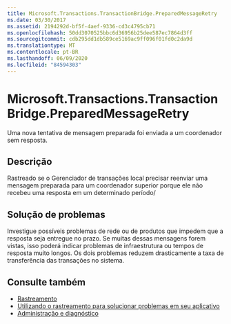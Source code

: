 ```yaml
---
title: Microsoft.Transactions.TransactionBridge.PreparedMessageRetry
ms.date: 03/30/2017
ms.assetid: 2194292d-bf5f-4aef-9336-cd3c4795cb71
ms.openlocfilehash: 50dd3070525bbc6d36956b25dee587ec7864d3ff
ms.sourcegitcommit: cdb295dd1db589ce5169ac9ff096f01fd0c2da9d
ms.translationtype: MT
ms.contentlocale: pt-BR
ms.lasthandoff: 06/09/2020
ms.locfileid: "84594303"
---
```

# <a name="microsofttransactionstransactionbridgepreparedmessageretry"></a>Microsoft.Transactions.TransactionBridge.PreparedMessageRetry
Uma nova tentativa de mensagem preparada foi enviada a um coordenador sem resposta.  
  
## <a name="description"></a>Descrição  
 Rastreado se o Gerenciador de transações local precisar reenviar uma mensagem preparada para um coordenador superior porque ele não recebeu uma resposta em um determinado período/  
  
## <a name="troubleshooting"></a>Solução de problemas  
 Investigue possíveis problemas de rede ou de produtos que impedem que a resposta seja entregue no prazo.  Se muitas dessas mensagens forem vistas, isso poderá indicar problemas de infraestrutura ou tempos de resposta muito longos. Os dois problemas reduzem drasticamente a taxa de transferência das transações no sistema.  
  
## <a name="see-also"></a>Consulte também

- [Rastreamento](index.md)
- [Utilizando o rastreamento para solucionar problemas em seu aplicativo](using-tracing-to-troubleshoot-your-application.md)
- [Administração e diagnóstico](../index.md)
